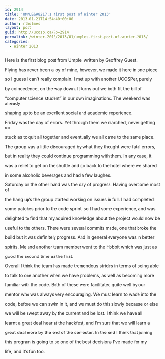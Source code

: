 ```yaml
---
id: 2914
title: 'UMPLE&#8217;s first post of Winter 2013'
date: 2013-01-21T14:54:40+00:00
author: rtholmes
layout: post
guid: http://ucosp.ca/?p=2914
permalink: /winter-2013/2013/01/umples-first-post-of-winter-2013/
categories:
  - Winter 2013
---
```

Here is the first blog post from Umple, written by Geoffrey Guest.

Flying has never been a joy of mine, however, we made it here in one piece
  
so I guess I can&#8217;t really complain. I met up with another UCOSPer, purely
  
by coincedence, on the way down. It turns out we both fit the bill of
  
&#8220;computer science student&#8221; in our own imaginations. The weekend was already
  
shaping up to be an excellent social and academic experience.

Friday was the day of errors. Yet through them we marched, never getting so
  
stuck as to quit all together and eventually we all came to the same place.
  
The group was a little discouraged by what they thought were fatal errors,
  
but in reality they could continue programming with them. In any case, it
  
was a relief to get on the shuttle and go back to the hotel where we shared
  
in some alcoholic beverages and had a few laughes.

Saturday on the other hand was the day of progress. Having overcome most of
  
the hang up&#8217;s the group started working on issues in full. I had completed
  
some patches prior to the code sprint, so I had some experience, and was
  
delighted to find that my aquired knowledge about the project would now be
  
useful to the others. There were several commits made, one that broke the
  
build but it was definitely progress. And in general everyone was in better
  
spirits. Me and another team member went to the Hobbit which was just as
  
good the second time as the first.

Overall I think the team has made tremendous strides in terms of being able
  
to talk to one another when we have problems, as well as becoming more
  
familiar with the code. Both of these were facilitated quite well by our
  
mentor who was always very encouraging. We must learn to wade into the
  
code, before we can swim in it, and we must do this slowly because or else
  
we will be swept away by the current and be lost. I think we have all
  
learnt a great deal hear at the hackfest, and I&#8217;m sure that we will learn a
  
great deal more by the end of the semester. In the end I think that joining
  
this program is going to be one of the best decisions I&#8217;ve made for my
  
life, and it&#8217;s fun too.